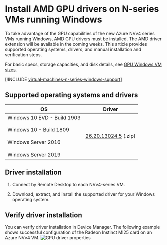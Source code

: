 # Install AMD GPU drivers on N-series VMs running Windows 

To take advantage of the GPU capabilities of the new Azure NVv4 series VMs running Windows, AMD GPU drivers must be installed. The AMD driver extension will be available in the coming weeks. This article provides supported operating systems, drivers, and manual installation and verification steps.

For basic specs, storage capacities, and disk details, see [GPU Windows VM sizes](sizes-gpu.md?toc=%2fazure%2fvirtual-machines%2fwindows%2ftoc.json). 

[!INCLUDE [virtual-machines-n-series-windows-support](../../../includes/virtual-machines-n-series-windows-support.md)]

## Supported operating systems and drivers
| OS | Driver |
| -------- |------------- |
| Windows 10 EVD - Build 1903 <br/><br/>Windows 10 - Build 1809<br/><br/>Windows Server 2016<br/><br/>Windows Server 2019 | [26.20.13024.5](http://download.microsoft.com/download/f/c/b/fcbcbccd-3d38-4d2c-94ff-a109732d1db0/AMD_Radeon_Preview_Win.zip) (.zip) |



## Driver installation

1. Connect by Remote Desktop to each NVv4-series VM.

2. Download, extract, and install the supported driver for your Windows operating system.

## Verify driver installation
You can verify driver installation in Device Manager. The following example shows successful configuration of the Radeon Instinct MI25 card on an Azure NVv4 VM.
![GPU driver properties](./media/n-series-amd-driver-setup/GPU_driver_properties.png)
